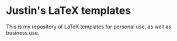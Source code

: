 # Justin's LaTeX templates

This is my repository of LaTeX templates for personal use, as well as business use.
